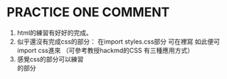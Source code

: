 # PRACTICE ONE COMMENT
1. 	html的練習有好好的完成。
2. 	似乎還沒有完成css的部分：
	在import styles.css部分
	可在<head>裡寫<link rel=“stylesheet” type=“text/css” href=“styles.css”>
	如此便可import css進來
	（可參考教授hackmd的CSS 有三種應用方式）
3.	感覺css的部分可以練習 <div class= "">的部分